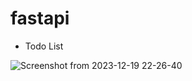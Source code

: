 # fastapi

- Todo List

![Screenshot from 2023-12-19 22-26-40](https://github.com/dev-madhurendra/fastapi/assets/68775519/6a406dd0-8a31-468d-93e1-b6155ef4074a)
